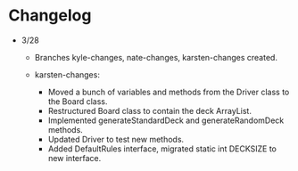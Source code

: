 # Changelog

* 3/28
  * Branches kyle-changes, nate-changes, karsten-changes created.
  
  * karsten-changes:
    * Moved a bunch of variables and methods from the Driver class to the Board class.
    * Restructured Board class to contain the deck ArrayList.
    * Implemented generateStandardDeck and generateRandomDeck methods.
    * Updated Driver to test new methods.
    * Added DefaultRules interface, migrated static int DECKSIZE to new interface.
